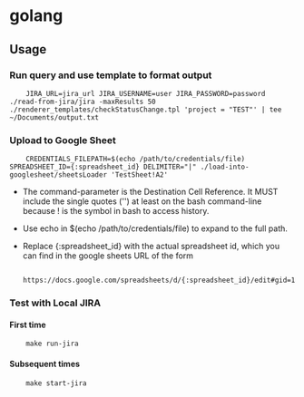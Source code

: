 # golang

## Usage
### Run query and use template to format output

        JIRA_URL=jira_url JIRA_USERNAME=user JIRA_PASSWORD=password ./read-from-jira/jira -maxResults 50 ./renderer_templates/checkStatusChange.tpl 'project = "TEST"' | tee ~/Documents/output.txt

### Upload to Google Sheet

        CREDENTIALS_FILEPATH=$(echo /path/to/credentials/file) SPREADSHEET_ID={:spreadsheet_id} DELIMITER="|" ./load-into-googlesheet/sheetsLoader 'TestSheet!A2'

* The command-parameter is the Destination Cell Reference. It MUST include the single quotes ('') at least on the bash command-line because ! is the symbol in bash to access history.
* Use echo in $(echo /path/to/credentials/file) to expand to the full path.
* Replace {:spreadsheet_id} with the actual spreadsheet id, which you can find in the google sheets URL of the form

        https://docs.google.com/spreadsheets/d/{:spreadsheet_id}/edit#gid=12345678


### Test with Local JIRA
#### First time

        make run-jira
#### Subsequent times

        make start-jira

